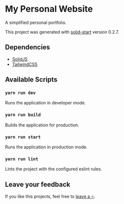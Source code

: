# My Personal Website

A simplified personal portfolio.

This project was generated with [solid-start](https://start.solidjs.com) version 0.2.7.

## Dependencies

- [SolidJS](https://www.solidjs.com/)
- [TailwindCSS](https://tailwindcss.com/)

## Available Scripts

### `yarn run dev`

Runs the application in developer mode.

### `yarn run build`

Builds the application for production.

### `yarn run start`

Runs the application in production mode.

### `yarn run lint`

Lints the project with the configured eslint rules.

## Leave your feedback

If you like this projects, feel free to [leave a ⭐](https://github.com/tutkli/website).
